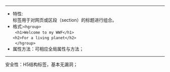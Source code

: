 ------
* 特性:<hgroup> 标签用于对网页或区段（section）的标题进行组合。<br>
* 格式:`<hgroup>`<br>
       ` <h1>Welcome to my WWF</h1>`<br>
        `<h2>For a living planet</h2>`<br>
      ` </hgroup>`
* 属性方法：可相应全局属性与方法；

------
 安全性：H5结构标签，基本无漏洞；


